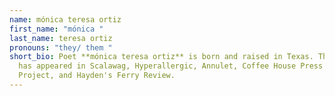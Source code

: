 ```yaml
---
name: mónica teresa ortiz
first_name: "mónica "
last_name: teresa ortiz
pronouns: "they/ them "
short_bio: Poet **mónica teresa ortiz** is born and raised in Texas. Their work
  has appeared in Scalawag, Hyperallergic, Annulet, Coffee House Press Writers'
  Project, and Hayden's Ferry Review.
---
```

